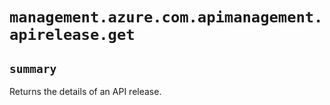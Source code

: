 # `management.azure.com.apimanagement.apirelease.get`

## `summary`
Returns the details of an API release.


